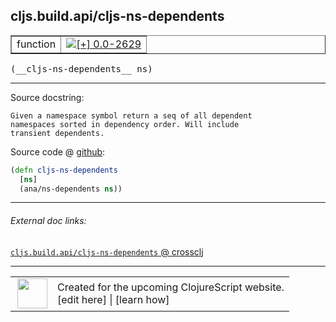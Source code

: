 ## cljs.build.api/cljs-ns-dependents



 <table border="1">
<tr>
<td>function</td>
<td><a href="https://github.com/cljsinfo/cljs-api-docs/tree/0.0-2629"><img valign="middle" alt="[+] 0.0-2629" title="Added in 0.0-2629" src="https://img.shields.io/badge/+-0.0--2629-lightgrey.svg"></a> </td>
</tr>
</table>


 <samp>
(__cljs-ns-dependents__ ns)<br>
</samp>

---





Source docstring:

```
Given a namespace symbol return a seq of all dependent
namespaces sorted in dependency order. Will include
transient dependents.
```


Source code @ [github](https://github.com/clojure/clojurescript/blob/r3297/src/main/clojure/cljs/build/api.clj#L70-L75):

```clj
(defn cljs-ns-dependents
  [ns]
  (ana/ns-dependents ns))
```

<!--
Repo - tag - source tree - lines:

 <pre>
clojurescript @ r3297
└── src
    └── main
        └── clojure
            └── cljs
                └── build
                    └── <ins>[api.clj:70-75](https://github.com/clojure/clojurescript/blob/r3297/src/main/clojure/cljs/build/api.clj#L70-L75)</ins>
</pre>

-->

---



###### External doc links:

[`cljs.build.api/cljs-ns-dependents` @ crossclj](http://crossclj.info/fun/cljs.build.api/cljs-ns-dependents.html)<br>

---

 <table>
<tr><td>
<img valign="middle" align="right" width="48px" src="http://i.imgur.com/Hi20huC.png">
</td><td>
Created for the upcoming ClojureScript website.<br>
[edit here] | [learn how]
</td></tr></table>

[edit here]:https://github.com/cljsinfo/cljs-api-docs/blob/master/cljsdoc/cljs.build.api_cljs-ns-dependents.cljsdoc
[learn how]:https://github.com/cljsinfo/cljs-api-docs/wiki/cljsdoc-files

<!--

This information was too distracting to show to readers, but I'll leave it
commented here since it is helpful to:

- pretty-print the data used to generate this document
- and show how to retrieve that data



The API data for this symbol:

```clj
{:ns "cljs.build.api",
 :name "cljs-ns-dependents",
 :signature ["[ns]"],
 :history [["+" "0.0-2629"]],
 :type "function",
 :full-name-encode "cljs.build.api_cljs-ns-dependents",
 :source {:code "(defn cljs-ns-dependents\n  [ns]\n  (ana/ns-dependents ns))",
          :title "Source code",
          :repo "clojurescript",
          :tag "r3297",
          :filename "src/main/clojure/cljs/build/api.clj",
          :lines [70 75]},
 :full-name "cljs.build.api/cljs-ns-dependents",
 :docstring "Given a namespace symbol return a seq of all dependent\nnamespaces sorted in dependency order. Will include\ntransient dependents."}

```

Retrieve the API data for this symbol:

```clj
;; from Clojure REPL
(require '[clojure.edn :as edn])
(-> (slurp "https://raw.githubusercontent.com/cljsinfo/cljs-api-docs/catalog/cljs-api.edn")
    (edn/read-string)
    (get-in [:symbols "cljs.build.api/cljs-ns-dependents"]))
```

-->
